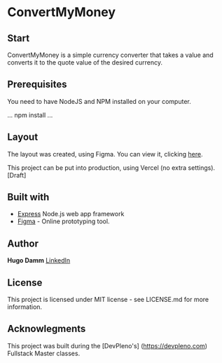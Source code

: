 # ConvertMyMoney

## Start

ConvertMyMoney is a simple currency converter that takes a value and converts it to the quote value of the desired currency.

## Prerequisites

You need to have NodeJS and NPM installed on your computer.

... npm install ...

## Layout
The layout was created, using Figma. You can view it, clicking [here](https://www.figma.com/file/dPEPhRFlIpslObChaBsIrsOs/ConvertMyMoney?node-id=0%3A1).

This project can be put into production, using Vercel (no extra settings). [Draft]

## Built with

* [Express](https://expressjs.com/pt-br/) Node.js web app framework
* [Figma](https://www.figma.com) - Online prototyping tool.

## Author

**Hugo Damm** [LinkedIn](https://www.linkedin.com/in/hugodamm/)

## License

This project is licensed under MIT license - see LICENSE.md for more information.

## Acknowlegments

This project was built during the [DevPleno's] (https://devpleno.com) Fullstack Master classes.

